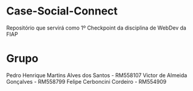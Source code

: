 # Case-Social-Connect
Repositório que servirá como 1º Checkpoint da disciplina de WebDev da FIAP

# Grupo
Pedro Henrique Martins Alves dos Santos - RM558107
Victor de Almeida Gonçalves - RM558799
Felipe Cerboncini Cordeiro - RM554909
